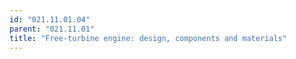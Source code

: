```yaml
---
id: "021.11.01.04"
parent: "021.11.01"
title: "Free-turbine engine: design, components and materials"
---
```

